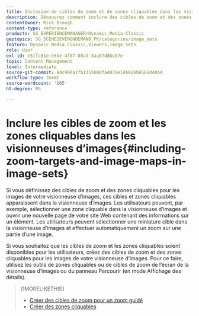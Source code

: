 ```yaml
---
title: Inclusion de cibles de zoom et de zones cliquables dans les visionneuses d’images
description: Découvrez comment inclure des cibles de zoom et des zones cliquables dans les visionneuses d’images d’Adobe Dynamic Media Classic.
contentOwner: Rick Brough
content-type: reference
products: SG_EXPERIENCEMANAGER/Dynamic-Media-Classic
geptopics: SG_SCENESEVENONDEMAND_PK/categories/image_sets
feature: Dynamic Media Classic,Viewers,Image Sets
role: User
exl-id: e51fc81e-e5be-4f07-80ad-3aa87d8bc87e
topic: Content Management
level: Intermediate
source-git-commit: 8dc990a1fb1355b00fa4839e14b92bb6562d40b4
workflow-type: tm+mt
source-wordcount: '165'
ht-degree: 0%

---
```


# Inclure les cibles de zoom et les zones cliquables dans les visionneuses d’images{#including-zoom-targets-and-image-maps-in-image-sets}

Si vous définissez des cibles de zoom et des zones cliquables pour les images de votre visionneuse d’images, ces cibles et zones cliquables apparaissent dans la visionneuse d’images. Les utilisateurs peuvent, par exemple, sélectionner une zone cliquable dans la visionneuse d’images et ouvrir une nouvelle page de votre site Web contenant des informations sur un élément. Les utilisateurs peuvent sélectionner une miniature cible dans la visionneuse d’images et effectuer automatiquement un zoom sur une partie d’une image.

Si vous souhaitez que les cibles de zoom et les zones cliquables soient disponibles pour les utilisateurs, créez des cibles de zoom et des zones cliquables pour les images de votre visionneuse d’images. Pour ce faire, utilisez les outils de zones cliquables ou de cibles de zoom de l’écran de la visionneuse d’images ou du panneau Parcourir (en mode Affichage des détails).

>[!MORELIKETHIS]
>
>* [Créer des cibles de zoom pour un zoom guidé](creating-zoom-targets-guided-zoom.md#creating_zoom_targets_for_guided_zoom)
>* [Créer des zones cliquables](creating-image-maps.md#creating_image_maps)
